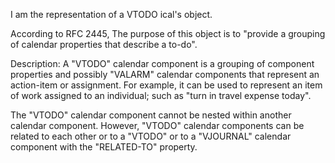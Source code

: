 I am the representation of a VTODO ical's object.

According to RFC 2445,
The purpose of this object is to "provide a grouping of calendar properties that describe a to-do".

Description: A "VTODO" calendar component is a grouping of component
properties and possibly "VALARM" calendar components that represent
an action-item or assignment. For example, it can be used to
represent an item of work assigned to an individual; such as "turn in
travel expense today".

The "VTODO" calendar component cannot be nested within another
calendar component. However, "VTODO" calendar components can be
related to each other or to a "VTODO" or to a "VJOURNAL" calendar
component with the "RELATED-TO" property.
